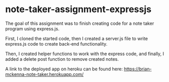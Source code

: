 # note-taker-assignment-expressjs

The goal of this assignment was to finish creating code for a note taker program using express.js.

First, I cloned the started code, then I created a server.js file to write express.js code to create back-end functionality.

Then, I created helper functions to work with the express code, and finally, I added a delete post function to remove created notes.

A link to the deployed app on heroku can be found here: https://brian-mckenna-note-taker.herokuapp.com/